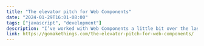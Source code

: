 ```yaml
---
title: "The elevator pitch for Web Components"
date: "2024-01-29T16:01-08:00"
tags: ["javascript", "development"]
description: "I’ve worked with Web Components a little bit over the last few, but really struggled to understand the use case for them."
link: https://gomakethings.com/the-elevator-pitch-for-web-components/
---
```

